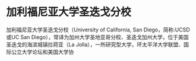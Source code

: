 # 加利福尼亚大学圣迭戈分校

加利福尼亚大学圣迭戈分校（University of California, San Diego，简称:UCSD或UC San Diego），常译为加州大学圣地亚哥分校、圣迭戈加州大学，位于美国圣迭戈的海滨城镇拉荷亚（La Jolla），一所研究型大学，环太平洋大学联盟、国际公立大学论坛和美国大学协